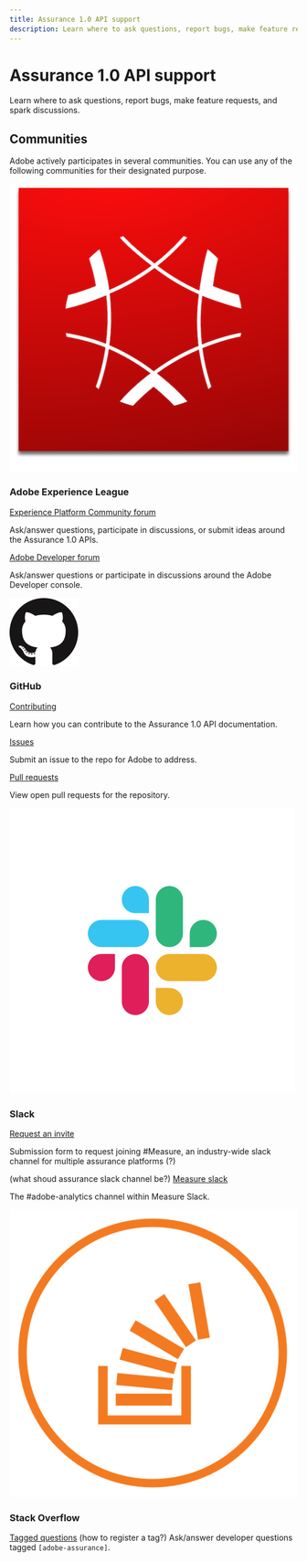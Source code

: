 ```yaml
---
title: Assurance 1.0 API support
description: Learn where to ask questions, report bugs, make feature requests, and spark discussions.
---
```


<Hero slots="heading, text" background="rgb(19, 93, 183)"/>

# Assurance 1.0 API support

Learn where to ask questions, report bugs, make feature requests, and spark discussions.

## Communities

Adobe actively participates in several communities. You can use any of the following communities for their designated purpose.

<DiscoverBlock slots="image, heading, link, text" width="25%"/>

![Adobe Experience Cloud](./../images/experience_cloud.png)

### Adobe Experience League

[Experience Platform Community forum](https://experienceleaguecommunities.adobe.com/t5/adobe-experience-platform/ct-p/adobe-experience-platform-community)

Ask/answer questions, participate in discussions, or submit ideas around the Assurance 1.0 APIs.

<DiscoverBlock slots="link, text" width="25%"/>

[Adobe Developer forum](https://experienceleaguecommunities.adobe.com/t5/adobe-i-o-console/ct-p/adobe-io-console)

Ask/answer questions or participate in discussions around the Adobe Developer console.

<DiscoverBlock slots="image, heading, link, text" width="25%"/>

![GitHub](./../images/github.png)

### GitHub

[Contributing](https://github.com/AdobeDocs/adobe-assurance-public-apis/blob/main/.github/CONTRIBUTING.md)

Learn how you can contribute to the Assurance 1.0 API documentation.

<DiscoverBlock slots="link, text" width="25%"/>

[Issues](https://github.com/AdobeDocs/adobe-assurance-public-apis/issues)

Submit an issue to the repo for Adobe to address.

<DiscoverBlock slots="link, text" width="25%"/>

[Pull requests](https://github.com/AdobeDocs/adobe-assurance-public-apis/pulls)

View open pull requests for the repository.

<DiscoverBlock slots="image, heading, link, text" width="25%"/>

![Slack](./../images/slack.png)

### Slack

[Request an invite](https://join.measure.chat)

Submission form to request joining #Measure, an industry-wide slack channel for multiple assurance platforms (?)

<DiscoverBlock slots="link, text" width="25%"/>

(what shoud assurance slack channel be?)
[Measure slack](https://measure.slack.com/messages/adobe-assurance)

The #adobe-analytics channel within Measure Slack.

<DiscoverBlock slots="image, heading, link, text" width="25%"/>

![Stack Overflow](./../images/stack-overflow.png)

### Stack Overflow

[Tagged questions](https://stackoverflow.com/questions/tagged/adobe-assurance)
(how to register a tag?)
Ask/answer developer questions tagged `[adobe-assurance]`.